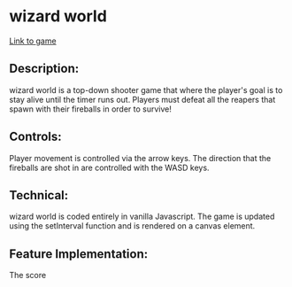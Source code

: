 # wizard world

[Link to game](https://yinglzhou.github.io/wizard-world/)

## Description:
wizard world is a top-down shooter game that where the player's goal is to stay alive until the timer runs out. Players must defeat all the reapers that spawn with their fireballs in order to survive! 

## Controls:
Player movement is controlled via the arrow keys.
The direction that the fireballs are shot in are controlled with the WASD keys.

## Technical:
wizard world is coded entirely in vanilla Javascript. The game is updated using the setInterval function and is rendered on a canvas element.

## Feature Implementation:
The score 
